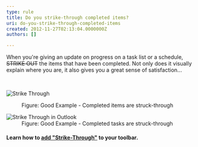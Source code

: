 ```yaml
---
type: rule
title: Do you strike-through completed items?
uri: do-you-strike-through-completed-items
created: 2012-11-27T02:13:04.0000000Z
authors: []

---
```




<span class='intro'> <p>When you're giving an update on progress on a task list or a schedule, <s>STRIKE OUT</s> the items that have been completed. Not only does it visually explain where you are, it also gives you a great sense of satisfaction...</p> </span>

​<dl class="goodImage"><dt><img alt="Strike Through" src="http&#58;//www.ssw.com.au/ssw/Standards/Rules/Images/StrikeThrough.gif" /></dt>
<dd>Figure&#58; Good Example - Completed items are struck-through</dd></dl>
<dl class="goodImage"><dt><img alt="Strike Through in Outlook" src="http&#58;//www.ssw.com.au/ssw/Standards/Rules/Images/OutlookTaskList.JPG" /></dt>
<dd>Figure&#58; Good Example - Completed tasks are struck-through</dd></dl>
<h4>Learn how to <a href="http&#58;//www.ssw.com.au/ssw/KB/KB.asp?KBID=Q803334">add &quot;Strike-Through&quot;</a> to your toolbar.</h4>



